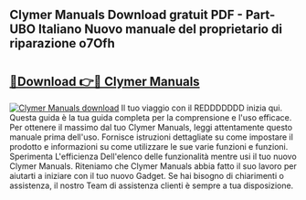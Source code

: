## Clymer Manuals Download gratuit PDF - Part-UBO Italiano Nuovo manuale del proprietario di riparazione o7Ofh

# <h2><a href="http://dfgeahe.blite.top/?on=Clymer+Manuals">🔗Download 👉🔴 Clymer Manuals</a></h2>

[![Clymer Manuals download](https://i.imgur.com/lujVjoI.png)](http://dfgeahe.blite.top/?on=Clymer+Manuals)
Il tuo viaggio con il REDDDDDDD inizia qui. Questa guida è la tua guida completa per la comprensione e l'uso efficace. Per ottenere il massimo dal tuo Clymer Manuals, leggi attentamente questo manuale prima dell'uso. Fornisce istruzioni dettagliate su come impostare il prodotto e informazioni su come utilizzare le sue varie funzioni e funzioni. Sperimenta L'efficienza Dell'elenco delle funzionalità mentre usi il tuo nuovo Clymer Manuals. Riteniamo che Clymer Manuals abbia fatto il suo lavoro per aiutarti a iniziare con il tuo nuovo Gadget. Se hai bisogno di chiarimenti o assistenza, il nostro Team di assistenza clienti è sempre a tua disposizione.

